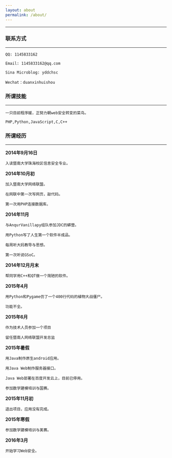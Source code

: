 ```yaml
---
layout: about
permalink: /about/
---
```

---

### 联系方式

***

`QQ: 1145833162`

`Email: 1145833162@qq.com`

`Sina Microblog: yddchsc`

`Wechat：duanxinhuishou`

### 所谓技能

***

`一只目前程序媛，正努力朝web安全转变的菜鸟。`

`PHP,Python,JavaScript,C,C++`

### 所谓经历

***

**2014年9月16日**


	入读暨南大学珠海校区信息安全专业。


**2014年10月初**


	加入暨南大学网络联盟。

	在网联中第一次写网页，敲代码。

	第一次用PHP连接数据库。


**2014年11月**


	与AnqurVanillapy组队参加JDC的蟒营。

	用Python写了人生第一个软件半成品。

	每周听大妈教导与思想。

	第一次听说GSoC。


**2014年12月月末**


	帮同学用C++和QT做一个简陋的软件。


**2015年4月**


	用Python和Pygame仿了一个400行代码的植物大战僵尸。

	功能不全。


**2015年6月**


	作为技术人员参加一个项目

	留任暨南人网络联盟开发总监


**2015年暑假**


	用Java制作原生android应用。

	用Java Web制作服务器接口。

	Java Web部署在百度开发云上，目前已停用。

	参加数学建模培训与国赛。


**2015年11月初**


	退出项目，应用没有完成。


**2015年寒假**


	参加数学建模培训与美赛。


**2016年3月**


	开始学习Web安全。

